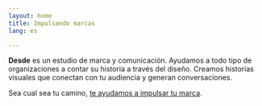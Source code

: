 ```yaml
---
layout: home
title: Impulsando marcas
lang: es

---
```


**Desde** es un estudio de marca y comunicación. Ayudamos a todo tipo de organizaciones a contar su historia a través del diseño. Creamos historias visuales que conectan con tu audiencia y generan conversaciones.

Sea cual sea tu camino, [te ayudamos a impulsar tu marca](mailto:info@desdestudio.com).
